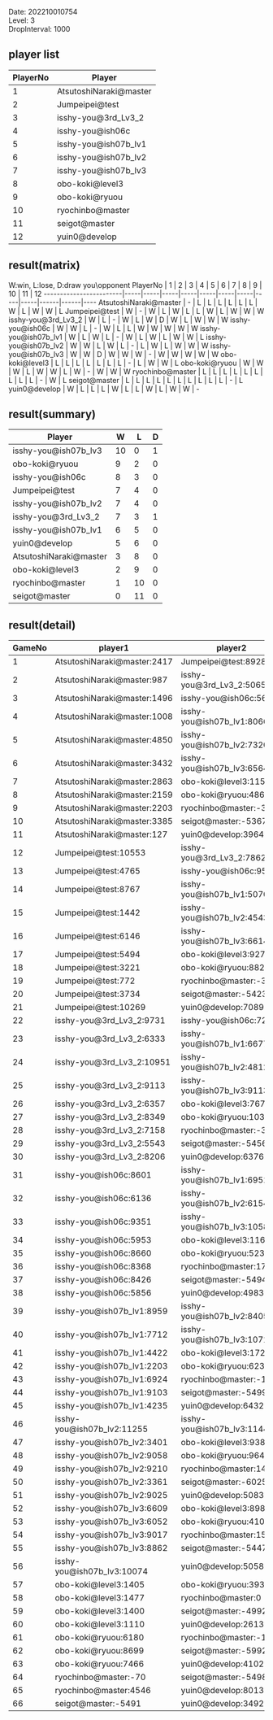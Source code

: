 Date: 202210010754  
Level: 3  
DropInterval: 1000  
## player list
PlayerNo  |  Player
----------|------------------------
1         |  AtsutoshiNaraki@master
2         |  Jumpeipei@test
3         |  isshy-you@3rd_Lv3_2
4         |  isshy-you@ish06c
5         |  isshy-you@ish07b_lv1
6         |  isshy-you@ish07b_lv2
7         |  isshy-you@ish07b_lv3
8         |  obo-koki@level3
9         |  obo-koki@ryuou
10        |  ryochinbo@master
11        |  seigot@master
12        |  yuin0@develop
## result(matrix)
W:win, L:lose, D:draw
you\opponent PlayerNo   |  1  |  2  |  3  |  4  |  5  |  6  |  7  |  8  |  9  |  10  |  11  |  12
------------------------|-----|-----|-----|-----|-----|-----|-----|-----|-----|------|------|----
AtsutoshiNaraki@master  |  -  |  L  |  L  |  L  |  L  |  L  |  L  |  W  |  L  |  W   |  W   |  L
Jumpeipei@test          |  W  |  -  |  W  |  L  |  W  |  L  |  L  |  W  |  L  |  W   |  W   |  W
isshy-you@3rd_Lv3_2     |  W  |  L  |  -  |  W  |  L  |  W  |  D  |  W  |  L  |  W   |  W   |  W
isshy-you@ish06c        |  W  |  W  |  L  |  -  |  W  |  L  |  L  |  W  |  W  |  W   |  W   |  W
isshy-you@ish07b_lv1    |  W  |  L  |  W  |  L  |  -  |  W  |  L  |  W  |  L  |  W   |  W   |  L
isshy-you@ish07b_lv2    |  W  |  W  |  L  |  W  |  L  |  -  |  L  |  W  |  L  |  W   |  W   |  W
isshy-you@ish07b_lv3    |  W  |  W  |  D  |  W  |  W  |  W  |  -  |  W  |  W  |  W   |  W   |  W
obo-koki@level3         |  L  |  L  |  L  |  L  |  L  |  L  |  L  |  -  |  L  |  W   |  W   |  L
obo-koki@ryuou          |  W  |  W  |  W  |  L  |  W  |  W  |  L  |  W  |  -  |  W   |  W   |  W
ryochinbo@master        |  L  |  L  |  L  |  L  |  L  |  L  |  L  |  L  |  L  |  -   |  W   |  L
seigot@master           |  L  |  L  |  L  |  L  |  L  |  L  |  L  |  L  |  L  |  L   |  -   |  L
yuin0@develop           |  W  |  L  |  L  |  L  |  W  |  L  |  L  |  W  |  L  |  W   |  W   |  -
## result(summary)
Player                  |  W   |  L   |  D
------------------------|------|------|---
isshy-you@ish07b_lv3    |  10  |  0   |  1
obo-koki@ryuou          |  9   |  2   |  0
isshy-you@ish06c        |  8   |  3   |  0
Jumpeipei@test          |  7   |  4   |  0
isshy-you@ish07b_lv2    |  7   |  4   |  0
isshy-you@3rd_Lv3_2     |  7   |  3   |  1
isshy-you@ish07b_lv1    |  6   |  5   |  0
yuin0@develop           |  5   |  6   |  0
AtsutoshiNaraki@master  |  3   |  8   |  0
obo-koki@level3         |  2   |  9   |  0
ryochinbo@master        |  1   |  10  |  0
seigot@master           |  0   |  11  |  0
## result(detail)
GameNo  |  player1                      |  player2
--------|-------------------------------|----------------------------
1       |  AtsutoshiNaraki@master:2417  |  Jumpeipei@test:8928
2       |  AtsutoshiNaraki@master:987   |  isshy-you@3rd_Lv3_2:5065
3       |  AtsutoshiNaraki@master:1496  |  isshy-you@ish06c:5674
4       |  AtsutoshiNaraki@master:1008  |  isshy-you@ish07b_lv1:8066
5       |  AtsutoshiNaraki@master:4850  |  isshy-you@ish07b_lv2:7320
6       |  AtsutoshiNaraki@master:3432  |  isshy-you@ish07b_lv3:6564
7       |  AtsutoshiNaraki@master:2863  |  obo-koki@level3:1150
8       |  AtsutoshiNaraki@master:2159  |  obo-koki@ryuou:4862
9       |  AtsutoshiNaraki@master:2203  |  ryochinbo@master:-304
10      |  AtsutoshiNaraki@master:3385  |  seigot@master:-5367
11      |  AtsutoshiNaraki@master:127   |  yuin0@develop:3964
12      |  Jumpeipei@test:10553         |  isshy-you@3rd_Lv3_2:7862
13      |  Jumpeipei@test:4765          |  isshy-you@ish06c:9568
14      |  Jumpeipei@test:8767          |  isshy-you@ish07b_lv1:5070
15      |  Jumpeipei@test:1442          |  isshy-you@ish07b_lv2:4543
16      |  Jumpeipei@test:6146          |  isshy-you@ish07b_lv3:6614
17      |  Jumpeipei@test:5494          |  obo-koki@level3:927
18      |  Jumpeipei@test:3221          |  obo-koki@ryuou:8828
19      |  Jumpeipei@test:772           |  ryochinbo@master:-313
20      |  Jumpeipei@test:3734          |  seigot@master:-5423
21      |  Jumpeipei@test:10269         |  yuin0@develop:7089
22      |  isshy-you@3rd_Lv3_2:9731     |  isshy-you@ish06c:7231
23      |  isshy-you@3rd_Lv3_2:6333     |  isshy-you@ish07b_lv1:6677
24      |  isshy-you@3rd_Lv3_2:10951    |  isshy-you@ish07b_lv2:4812
25      |  isshy-you@3rd_Lv3_2:9113     |  isshy-you@ish07b_lv3:9113
26      |  isshy-you@3rd_Lv3_2:6357     |  obo-koki@level3:767
27      |  isshy-you@3rd_Lv3_2:8349     |  obo-koki@ryuou:10371
28      |  isshy-you@3rd_Lv3_2:7158     |  ryochinbo@master:-344
29      |  isshy-you@3rd_Lv3_2:5543     |  seigot@master:-5456
30      |  isshy-you@3rd_Lv3_2:8206     |  yuin0@develop:6376
31      |  isshy-you@ish06c:8601        |  isshy-you@ish07b_lv1:6951
32      |  isshy-you@ish06c:6136        |  isshy-you@ish07b_lv2:6154
33      |  isshy-you@ish06c:9351        |  isshy-you@ish07b_lv3:10583
34      |  isshy-you@ish06c:5953        |  obo-koki@level3:1166
35      |  isshy-you@ish06c:8660        |  obo-koki@ryuou:5232
36      |  isshy-you@ish06c:8368        |  ryochinbo@master:1770
37      |  isshy-you@ish06c:8426        |  seigot@master:-5494
38      |  isshy-you@ish06c:5856        |  yuin0@develop:4983
39      |  isshy-you@ish07b_lv1:8959    |  isshy-you@ish07b_lv2:8405
40      |  isshy-you@ish07b_lv1:7712    |  isshy-you@ish07b_lv3:10718
41      |  isshy-you@ish07b_lv1:4422    |  obo-koki@level3:1721
42      |  isshy-you@ish07b_lv1:2203    |  obo-koki@ryuou:6235
43      |  isshy-you@ish07b_lv1:6924    |  ryochinbo@master:-1048
44      |  isshy-you@ish07b_lv1:9103    |  seigot@master:-5499
45      |  isshy-you@ish07b_lv1:4235    |  yuin0@develop:6432
46      |  isshy-you@ish07b_lv2:11255   |  isshy-you@ish07b_lv3:11444
47      |  isshy-you@ish07b_lv2:3401    |  obo-koki@level3:938
48      |  isshy-you@ish07b_lv2:9058    |  obo-koki@ryuou:9641
49      |  isshy-you@ish07b_lv2:9210    |  ryochinbo@master:1420
50      |  isshy-you@ish07b_lv2:3361    |  seigot@master:-6025
51      |  isshy-you@ish07b_lv2:9025    |  yuin0@develop:5083
52      |  isshy-you@ish07b_lv3:6609    |  obo-koki@level3:898
53      |  isshy-you@ish07b_lv3:6052    |  obo-koki@ryuou:4109
54      |  isshy-you@ish07b_lv3:9017    |  ryochinbo@master:154
55      |  isshy-you@ish07b_lv3:8862    |  seigot@master:-5447
56      |  isshy-you@ish07b_lv3:10074   |  yuin0@develop:5058
57      |  obo-koki@level3:1405         |  obo-koki@ryuou:3937
58      |  obo-koki@level3:1477         |  ryochinbo@master:0
59      |  obo-koki@level3:1400         |  seigot@master:-4992
60      |  obo-koki@level3:1110         |  yuin0@develop:2613
61      |  obo-koki@ryuou:6180          |  ryochinbo@master:-102
62      |  obo-koki@ryuou:8699          |  seigot@master:-5992
63      |  obo-koki@ryuou:7466          |  yuin0@develop:4102
64      |  ryochinbo@master:-70         |  seigot@master:-5498
65      |  ryochinbo@master:4546        |  yuin0@develop:8013
66      |  seigot@master:-5491          |  yuin0@develop:3492
